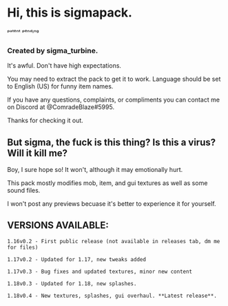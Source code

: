 # Hi, this is sigmapack.
ᵖᵃᵗᵉⁿᵗ ᵖᵉⁿᵈᶦⁿᵍ

### Created by sigma_turbine.

It's awful. Don't have high expectations.

You may need to extract the pack to get it to work. Language should be set to English (US) for funny item names.

If you have any questions, complaints, or compliments you can contact me on Discord at @ComradeBlaze#5995.

Thanks for checking it out.


## But sigma, the fuck is this thing? Is this a virus? Will it kill me?


Boy, I sure hope so! It won't, although it may emotionally hurt.

This pack mostly modifies mob, item, and gui textures as well as some sound files.

I won't post any previews becuase it's better to experience it for yourself.


## VERSIONS AVAILABLE:


	1.16v0.2 - First public release (not available in releases tab, dm me for files)

	1.17v0.2 - Updated for 1.17, new tweaks added

	1.17v0.3 - Bug fixes and updated textures, minor new content

	1.18v0.3 - Updated for 1.18, new splashes. 

	1.18v0.4 - New textures, splashes, gui overhaul. **Latest release**.

